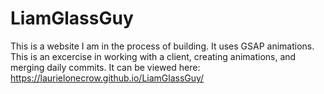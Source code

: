 # LiamGlassGuy

This is a website I am in the process of building. It uses GSAP animations. This is an excercise in working with a client, creating animations, and merging daily commits. It can be viewed here: https://laurielonecrow.github.io/LiamGlassGuy/
